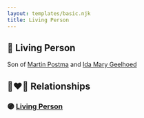 ```yaml
---
layout: templates/basic.njk
title: Living Person
---
```

## 🔵 Living Person

Son of [Martin Postma](/people/7/7474832) and [Ida Mary Geelhoed](/people/1/11612484)

## 👩‍❤️‍👨 Relationships

### 🟣 [Living Person](/people/3/36781443)
